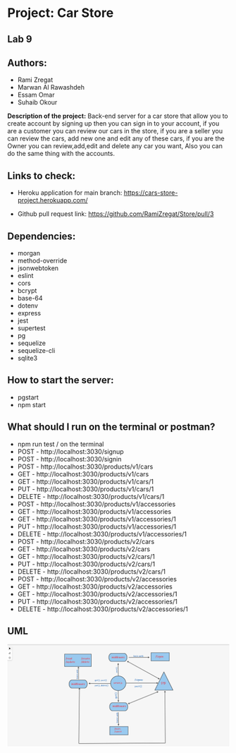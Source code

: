 


# Project: Car Store
## Lab 9
## Authors: 
- Rami Zregat
- Marwan Al Rawashdeh
- Essam Omar
- Suhaib Okour


**Description of the project:**  Back-end server for a car store that allow you to create account by signing up then you can sign in to your account, if you are a customer you can review our cars in the store, if you are a seller you can review the cars, add new one and edit any of these cars, if you are the Owner you can review,add,edit and delete any car you want, Also you can do the same thing with the accounts.

## Links to check:

- Heroku application for main branch: https://cars-store-project.herokuapp.com/

- Github pull request link: https://github.com/RamiZregat/Store/pull/3


## Dependencies:  

- morgan
- method-override
- jsonwebtoken
- eslint
- cors
- bcrypt
- base-64
- dotenv
- express
- jest
- supertest
- pg
- sequelize
- sequelize-cli
- sqlite3

## How to start the server:  
- pgstart
- npm start



## What should I run on the terminal or postman?  
- npm run test / on the terminal
- POST - http://localhost:3030/signup
- POST - http://localhost:3030/signin
- POST - http://localhost:3030/products/v1/cars
- GET - http://localhost:3030/products/v1/cars
- GET - http://localhost:3030/products/v1/cars/1
- PUT - http://localhost:3030/products/v1/cars/1
- DELETE - http://localhost:3030/products/v1/cars/1
- POST - http://localhost:3030/products/v1/accessories
- GET - http://localhost:3030/products/v1/accessories
- GET - http://localhost:3030/products/v1/accessories/1
- PUT - http://localhost:3030/products/v1/accessories/1
- DELETE - http://localhost:3030/products/v1/accessories/1
- POST - http://localhost:3030/products/v2/cars
- GET - http://localhost:3030/products/v2/cars
- GET - http://localhost:3030/products/v2/cars/1
- PUT - http://localhost:3030/products/v2/cars/1
- DELETE - http://localhost:3030/products/v2/cars/1
- POST - http://localhost:3030/products/v2/accessories
- GET - http://localhost:3030/products/v2/accessories
- GET - http://localhost:3030/products/v2/accessories/1
- PUT - http://localhost:3030/products/v2/accessories/1
- DELETE - http://localhost:3030/products/v2/accessories/1

## UML

![](./UML-image/UML.png)